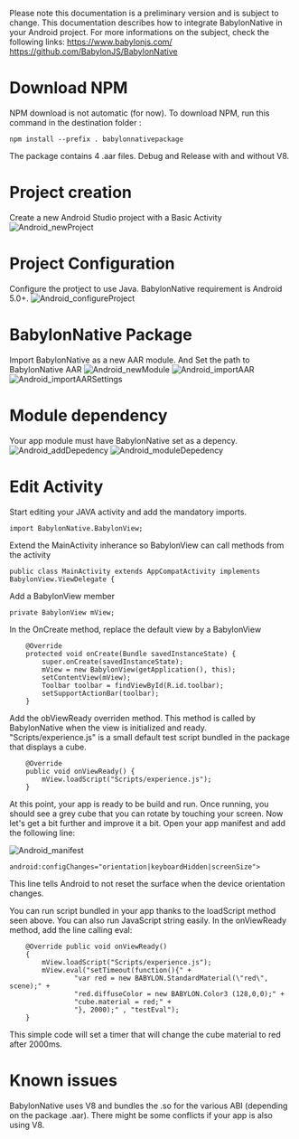 Please note this documentation is a preliminary version and is subject to change.
This documentation describes how to integrate BabylonNative in your Android project.
For more informations on the subject, check the following links:
https://www.babylonjs.com/
https://github.com/BabylonJS/BabylonNative

# Download NPM

NPM download is not automatic (for now). To download NPM, run this command in the destination folder :

```
npm install --prefix . babylonnativepackage
```

The package contains 4 .aar files. Debug and Release with and without V8.

# Project creation

Create a new Android Studio project with a Basic Activity
![Android_newProject](Images/Android_newProject.png)

# Project Configuration

Configure the protject to use Java. BabylonNative requirement is Android 5.0+.
![Android_configureProject](Images/Android_configureProject.png)

# BabylonNative Package

Import BabylonNative as a new AAR module. And Set the path to BabylonNative AAR
![Android_newModule](Images/Android_newModule.png)
![Android_importAAR](Images/Android_importAAR.png)
![Android_importAARSettings](Images/Android_importAARSettings.png)

# Module dependency

Your app module must have BabylonNative set as a depency.
![Android_addDepedency](Images/Android_addDepedency.png)
![Android_moduleDepedency](Images/Android_moduleDepedency.png)

# Edit Activity

Start editing your JAVA activity and add the mandatory imports.

```
import BabylonNative.BabylonView;
```

Extend the MainActivity inherance so BabylonView can call methods from the activity

```
public class MainActivity extends AppCompatActivity implements BabylonView.ViewDelegate {
```

Add a BabylonView member

```
private BabylonView mView;
```

In the OnCreate method, replace the default view by a BabylonView

```
    @Override
    protected void onCreate(Bundle savedInstanceState) {
        super.onCreate(savedInstanceState);
        mView = new BabylonView(getApplication(), this);
        setContentView(mView);
        Toolbar toolbar = findViewById(R.id.toolbar);
        setSupportActionBar(toolbar);
    }
```

Add the obViewReady overriden method. This method is called by BabylonNative when the view is initialized and ready. "Scripts/experience.js" is a small default test script bundled in the package that displays a cube.

```
    @Override
    public void onViewReady() {
        mView.loadScript("Scripts/experience.js");
    }
```

At this point, your app is ready to be build and run. Once running, you should see a grey cube that you can rotate by touching your screen.
Now let's get a bit further and improve it a bit.
Open your app manifest and add the following line:

![Android_manifest](Images/Android_manifest.png)

```
android:configChanges="orientation|keyboardHidden|screenSize">
```

This line tells Android to not reset the surface when the device orientation changes.

You can run script bundled in your app thanks to the loadScript method seen above. You can also run JavaScript string easily.
In the onViewReady method, add the line calling eval:

```
    @Override public void onViewReady()
    {
        mView.loadScript("Scripts/experience.js");
        mView.eval("setTimeout(function(){" +
                "var red = new BABYLON.StandardMaterial(\"red\", scene);" +
                "red.diffuseColor = new BABYLON.Color3 (128,0,0);" +
                "cube.material = red;" +
                "}, 2000);" , "testEval");
    }
```

This simple code will set a timer that will change the cube material to red after 2000ms.

# Known issues

BabylonNative uses V8 and bundles the .so for the various ABI (depending on the package .aar). There might be some conflicts if your app is also using V8.
